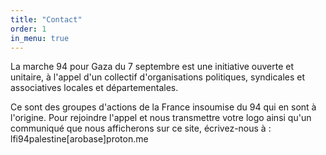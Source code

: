 ```yaml
---
title: "Contact"
order: 1
in_menu: true
---
```

La marche 94 pour Gaza du 7 septembre est une initiative ouverte et unitaire, à l'appel d'un collectif d'organisations politiques, syndicales et associatives locales et départementales.

Ce sont des groupes d'actions de la France insoumise du 94 qui en sont à l'origine. Pour rejoindre l'appel et nous transmettre votre logo ainsi qu'un communiqué que nous afficherons sur ce site, écrivez-nous à : lfi94palestine[arobase]proton.me 